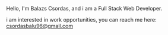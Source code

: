 Hello, I'm Balazs Csordas, and i am a Full Stack Web Developer.

i am interested in work opportunities, you can reach me here: csordasbalu96@gmail.com
